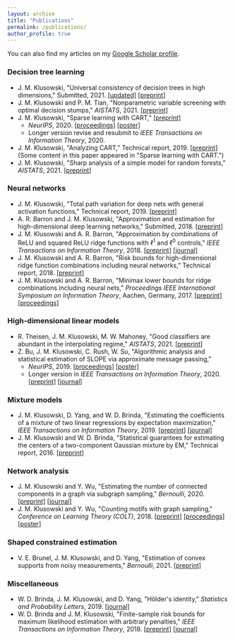 ```yaml
---
layout: archive
title: "Publications"
permalink: /publications/
author_profile: true
---
```


You can also find my articles on my [Google Scholar profile](https://scholar.google.com/citations?user=4HkhCjsAAAAJ&hl=en).

### Decision tree learning

* J. M. Klusowski, "Universal consistency of decision trees in high dimensions," Submitted, 2021. [[updated]](https://jasonklusowski.github.io/files/cart_adapt.pdf) [[preprint]](https://arxiv.org/pdf/2104.13881.pdf)
* J. M. Klusowski and P. M. Tian, "Nonparametric variable screening with optimal decision stumps," _AISTATS_, 2021. [[preprint]](https://arxiv.org/pdf/2011.02683.pdf)
* J. M. Klusowski, "Sparse learning with CART," [[preprint]](https://arxiv.org/pdf/2006.04266.pdf)
  - _NeurIPS_, 2020. [[proceedings]](https://papers.nips.cc/paper/2020/file/85fc37b18c57097425b52fc7afbb6969-Paper.pdf) [[poster]](https://jasonklusowski.github.io/files/cart_poster.pdf)
  - Longer version revise and resubmit to _IEEE Transactions on Information Theory_, 2020.
* J. M. Klusowski, "Analyzing CART," Technical report, 2019. [[preprint]](https://arxiv.org/pdf/1906.10086.pdf) (Some content in this paper appeared in "Sparse learning with CART.")
* J. M. Klusowski, "Sharp analysis of a simple model for random forests," _AISTATS_, 2021. [[preprint]](https://arxiv.org/pdf/1805.02587.pdf)

### Neural networks

* J. M. Klusowski, "Total path variation for deep nets with general activation functions," Technical report, 2019. [[preprint]](https://jasonklusowski.github.io/files/DeepNetApproximationGeneral.pdf)
* A. R. Barron and J. M. Klusowski, "Approximation and estimation for high-dimensional deep learning networks," Submitted, 2018. [[preprint]](https://arxiv.org/pdf/1809.03090.pdf)
* J. M. Klusowski and A. R. Barron, "Approximation by combinations of ReLU and squared ReLU ridge functions with $\ell^1$ and $\ell^0$ controls," _IEEE Transactions on Information Theory_, 2018. [[preprint]](https://arxiv.org/pdf/1607.07819.pdf) [[journal]](https://ieeexplore.ieee.org/document/8485650)
* J. M. Klusowski and A. R. Barron, "Risk bounds for high-dimensional ridge function combinations including neural networks," Technical report, 2018. [[preprint]](https://arxiv.org/pdf/1607.01434.pdf)
* J. M. Klusowski and A. R. Barron, "Minimax lower bounds for ridge combinations including neural nets," _Proceedings IEEE International Symposium on Information Theory_, Aachen, Germany, 2017. [[preprint]](https://arxiv.org/pdf/1702.02828.pdf) [[proceedings]](http://ieeexplore.ieee.org/document/8006754/)

### High-dimensional linear models

* R. Theisen, J. M. Klusowski, M. W. Mahoney, "Good classifiers are abundant in the interpolating regime," _AISTATS_, 2021. [[preprint]](https://arxiv.org/pdf/2006.12625.pdf)
* Z. Bu, J. M. Klusowski, C. Rush, W. Su, "Algorithmic analysis and statistical estimation of SLOPE via approximate message passing,"
  - _NeurIPS_, 2019. [[proceedings]](http://papers.neurips.cc/paper/9134-algorithmic-analysis-and-statistical-estimation-of-slope-via-approximate-message-passing) [[poster]](https://jasonklusowski.github.io/files/SLOPEAMP_poster.pdf)
  - Longer version in _IEEE Transactions on Information Theory_, 2020. [[preprint]](https://arxiv.org/pdf/1907.07502.pdf) [[journal]](https://ieeexplore.ieee.org/document/9204751)

### Mixture models

* J. M. Klusowski, D. Yang, and W. D. Brinda, "Estimating the coefficients of a mixture of two linear regressions by expectation maximization," _IEEE Transactions on Information Theory_, 2019. [[preprint]](https://arxiv.org/pdf/1704.08231.pdf) [[journal]](https://ieeexplore.ieee.org/document/8606170)
* J. M. Klusowski and W. D. Brinda, "Statistical guarantees for estimating the centers of a two-component Gaussian mixture by EM," Technical report, 2016. [[preprint]](http://arxiv.org/pdf/1608.02280.pdf)

### Network analysis

* J. M. Klusowski and Y. Wu, "Estimating the number of connected components in a graph via subgraph sampling," _Bernoulli_, 2020. [[preprint]](https://arxiv.org/pdf/1801.04339.pdf) [[journal]](https://projecteuclid.org/euclid.bj/1587974519)
* J. M. Klusowski and Y. Wu, "Counting motifs with graph sampling," _Conference on Learning Theory (COLT)_, 2018. [[preprint]](https://arxiv.org/pdf/1802.07773.pdf) [[proceedings]](http://proceedings.mlr.press/v75/klusowski18a/klusowski18a.pdf) [[poster]](https://jasonklusowski.github.io/files/poster.pdf)

### Shaped constrained estimation

* V. E. Brunel, J. M. Klusowski, and D. Yang, "Estimation of convex supports from noisy measurements," _Bernoulli_, 2021. [[preprint]](https://arxiv.org/pdf/1804.09879.pdf)

### Miscellaneous

* W. D. Brinda, J. M. Klusowski, and D. Yang, "Hölder's identity," _Statistics and Probability Letters_, 2019. [[journal]](https://www.sciencedirect.com/science/article/pii/S0167715219300148)
* W. D. Brinda and J. M. Klusowski, "Finite-sample risk bounds for maximum likelihood estimation with arbitrary penalties," _IEEE Transactions on Information Theory_, 2018. [[preprint]](https://arxiv.org/pdf/1712.10087.pdf) [[journal]](http://ieeexplore.ieee.org/document/8245843/)
